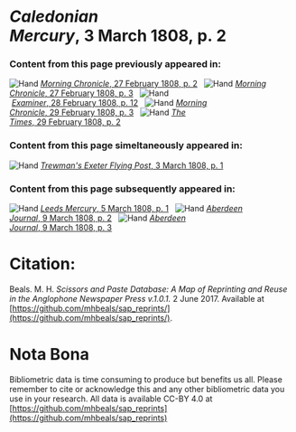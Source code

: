 # *Caledonian Mercury*, 3 March 1808, p. 2  
  
### Content from this page previously appeared in:  
![Hand](http://scissorsandpaste.net/wp-content/uploads/2017/06/smallhandpointer.png) [*Morning Chronicle*, 27 February 1808, p. 2](https://mhbeals.github.io/sap_html/Morning-Chronicle/Morning-Chronicle-27-February-1808-p-2)  
![Hand](http://scissorsandpaste.net/wp-content/uploads/2017/06/smallhandpointer.png) [*Morning Chronicle*, 27 February 1808, p. 3](https://mhbeals.github.io/sap_html/Morning-Chronicle/Morning-Chronicle-27-February-1808-p-3)  
![Hand](http://scissorsandpaste.net/wp-content/uploads/2017/06/smallhandpointer.png) [*Examiner*, 28 February 1808, p. 12](https://mhbeals.github.io/sap_html/Examiner/Examiner-28-February-1808-p-12)  
![Hand](http://scissorsandpaste.net/wp-content/uploads/2017/06/smallhandpointer.png) [*Morning Chronicle*, 29 February 1808, p. 3](https://mhbeals.github.io/sap_html/Morning-Chronicle/Morning-Chronicle-29-February-1808-p-3)  
![Hand](http://scissorsandpaste.net/wp-content/uploads/2017/06/smallhandpointer.png) [*The Times*, 29 February 1808, p. 2](https://mhbeals.github.io/sap_html/The-Times/The-Times-29-February-1808-p-2)  
  
### Content from this page simeltaneously appeared in:  
![Hand](http://scissorsandpaste.net/wp-content/uploads/2017/06/smallhandpointer.png) [*Trewman's Exeter Flying Post*, 3 March 1808, p. 1](https://mhbeals.github.io/sap_html/Trewman's-Exeter-Flying-Post/Trewman's-Exeter-Flying-Post-3-March-1808-p-1)  
  
### Content from this page subsequently appeared in:  
![Hand](http://scissorsandpaste.net/wp-content/uploads/2017/06/smallhandpointer.png) [*Leeds Mercury*, 5 March 1808, p. 1](https://mhbeals.github.io/sap_html/Leeds-Mercury/Leeds-Mercury-5-March-1808-p-1)  
![Hand](http://scissorsandpaste.net/wp-content/uploads/2017/06/smallhandpointer.png) [*Aberdeen Journal*, 9 March 1808, p. 2](https://mhbeals.github.io/sap_html/Aberdeen-Journal/Aberdeen-Journal-9-March-1808-p-2)  
![Hand](http://scissorsandpaste.net/wp-content/uploads/2017/06/smallhandpointer.png) [*Aberdeen Journal*, 9 March 1808, p. 3](https://mhbeals.github.io/sap_html/Aberdeen-Journal/Aberdeen-Journal-9-March-1808-p-3)  


# Citation: 

Beals. M. H. *Scissors and Paste Database: A Map of Reprinting and Reuse in the Anglophone Newspaper Press v.1.0.1.* 2 June 2017. Available at [https://github.com/mhbeals/sap_reprints/](https://github.com/mhbeals/sap_reprints/). 

# Nota Bona

Bibliometric data is time consuming to produce but benefits us all. Please remember to cite or acknowledge this and any other bibliometric data you use in your research. All data is available CC-BY 4.0 at [https://github.com/mhbeals/sap_reprints](https://github.com/mhbeals/sap_reprints)
